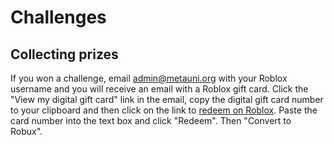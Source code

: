 # Challenges

## Collecting prizes

If you won a challenge, email <admin@metauni.org> with your Roblox username and you will receive an email with a Roblox gift card. Click the "View my digital gift card" link in the email, copy the digital gift card number to your clipboard and then click on the link to [redeem on Roblox](https://www.roblox.com/gamecards/redeem). Paste the card number into the text box and click "Redeem". Then "Convert to Robux". 

